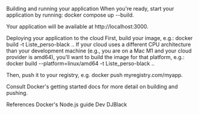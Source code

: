 Building and running your application
When you're ready, start your application by running: docker compose up --build.

Your application will be available at http://localhost:3000.

Deploying your application to the cloud
First, build your image, e.g.: docker build -t Liste_perso-black .. If your cloud uses a different CPU architecture than your development machine (e.g., you are on a Mac M1 and your cloud provider is amd64), you'll want to build the image for that platform, e.g.: docker build --platform=linux/amd64 -t Liste_perso-black ..

Then, push it to your registry, e.g. docker push myregistry.com/myapp.

Consult Docker's getting started docs for more detail on building and pushing.

References
Docker's Node.js guide
Dev DJBlack
